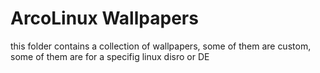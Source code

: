 # ArcoLinux Wallpapers
this folder contains a collection of wallpapers, some of them are custom, some of them are for a specifig linux disro or DE
